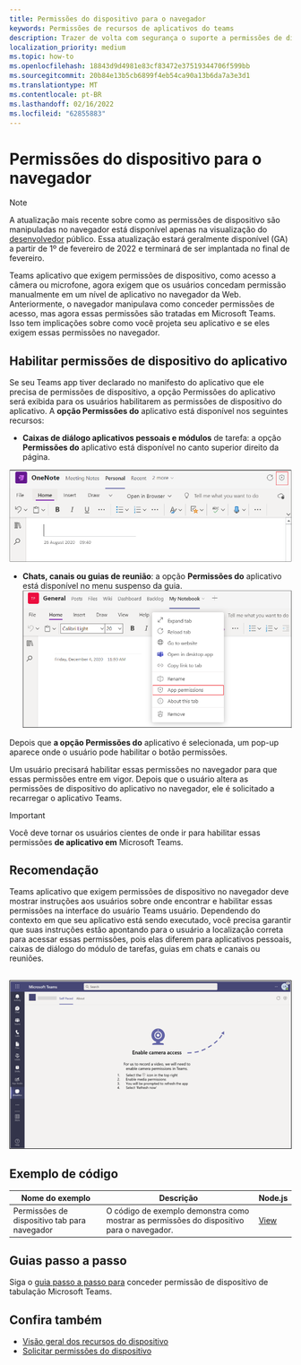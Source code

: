 ```yaml
---
title: Permissões do dispositivo para o navegador
keywords: Permissões de recursos de aplicativos do teams
description: Trazer de volta com segurança o suporte a permissões de dispositivo para aplicativos em nosso cliente Web
localization_priority: medium
ms.topic: how-to
ms.openlocfilehash: 18843d9d4981e83cf83472e37519344706f599bb
ms.sourcegitcommit: 20b84e13b5cb6899f4eb54ca90a13b6da7a3e3d1
ms.translationtype: MT
ms.contentlocale: pt-BR
ms.lasthandoff: 02/16/2022
ms.locfileid: "62855883"
---
```

# <a name="device-permissions-for-the-browser"></a>Permissões do dispositivo para o navegador

> [!NOTE]
> A atualização mais recente sobre como as permissões de dispositivo são manipuladas no navegador está disponível apenas na visualização do [desenvolvedor](../../resources/dev-preview/developer-preview-intro.md) público. Essa atualização estará geralmente disponível (GA) a partir de 1º de fevereiro de 2022 e terminará de ser implantada no final de fevereiro.


Teams aplicativo que exigem permissões de dispositivo, como acesso a câmera ou microfone, agora exigem que os usuários concedam permissão manualmente em um nível de aplicativo no navegador da Web. Anteriormente, o navegador manipulava como conceder permissões de acesso, mas agora essas permissões são tratadas em Microsoft Teams. Isso tem implicações sobre como você projeta seu aplicativo e se eles exigem essas permissões no navegador.

## <a name="enable-apps-device-permissions"></a>Habilitar permissões de dispositivo do aplicativo
Se seu Teams app tiver declarado no manifesto do aplicativo que [](native-device-permissions.md#specify-permissions) ele precisa de permissões de dispositivo, a opção Permissões do  aplicativo será exibida para os usuários habilitarem as permissões de dispositivo do aplicativo. A **opção Permissões do** aplicativo está disponível nos seguintes recursos: 

* **Caixas de diálogo aplicativos pessoais e módulos** de tarefa: a opção **Permissões do** aplicativo está disponível no canto superior direito da página.
<img src="../../assets/images/tabs/apppermissions.png" alt="App permissions button" width="800"/>

* **Chats, canais ou guias de reunião**: a opção **Permissões do** aplicativo está disponível no menu suspenso da guia. ![ Drop-down de permissões do aplicativo](../../assets/images/tabs/drop-downapppermissions.png)

Depois que **a opção Permissões do** aplicativo é selecionada, um pop-up aparece onde o usuário pode habilitar o botão permissões.

Um usuário precisará habilitar essas permissões no navegador para que essas permissões entre em vigor. Depois que o usuário altera as permissões de dispositivo do aplicativo no navegador, ele é solicitado a recarregar o aplicativo Teams.

> [!IMPORTANT]
> Você deve tornar os usuários cientes de onde ir para habilitar essas permissões **de aplicativo em** Microsoft Teams.

## <a name="recommendation"></a>Recomendação
Teams aplicativo que exigem permissões de dispositivo no navegador deve mostrar instruções aos usuários sobre onde encontrar e habilitar essas permissões na interface do usuário Teams usuário. Dependendo do contexto em que seu aplicativo está sendo executado, você precisa garantir que suas instruções estão apontando para o usuário a localização correta para acessar essas permissões, pois elas diferem para aplicativos pessoais, caixas de diálogo do módulo de tarefas, guias em chats e canais ou reuniões.

</br>
<img src="../../assets/images/tabs/enable-access.png" alt="Enable camera access" width="800"/>

## <a name="code-sample"></a>Exemplo de código

|Nome do exemplo | Descrição | Node.js |
|----------------|-----------------|--------------|
| Permissões de dispositivo tab para navegador | O código de exemplo demonstra como mostrar as permissões do dispositivo para o navegador. | [View](https://github.com/OfficeDev/Microsoft-Teams-Samples/tree/main/samples/tab-device-permissions/nodejs) |

## <a name="step-by-step-guide"></a>Guias passo a passo

Siga o [guia passo a passo para](../../sbs-tab-device-permissions.yml) conceder permissão de dispositivo de tabulação Microsoft Teams.

## <a name="see-also"></a>Confira também

* [Visão geral dos recursos do dispositivo](device-capabilities-overview.md)
* [Solicitar permissões do dispositivo](native-device-permissions.md)
